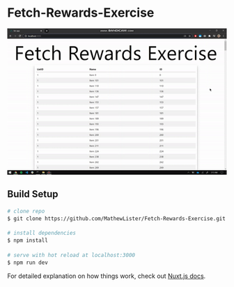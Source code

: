 # Fetch-Rewards-Exercise
![Demo](Gifs/demo.gif)


## Build Setup

```bash
# clone repo
$ git clone https://github.com/MathewLister/Fetch-Rewards-Exercise.git

# install dependencies
$ npm install

# serve with hot reload at localhost:3000
$ npm run dev
```

For detailed explanation on how things work, check out [Nuxt.js docs](https://nuxtjs.org).
